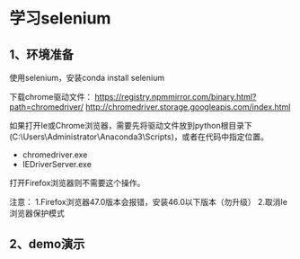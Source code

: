 # 学习selenium

## 1、环境准备
使用selenium，安装conda install selenium

下载chrome驱动文件：
https://registry.npmmirror.com/binary.html?path=chromedriver/
http://chromedriver.storage.googleapis.com/index.html

如果打开Ie或Chrome浏览器，需要先将驱动文件放到python根目录下(C:\Users\Administrator\Anaconda3\Scripts)，或者在代码中指定位置。
- chromedriver.exe
- IEDriverServer.exe

打开Firefox浏览器则不需要这个操作。

注意：
1.Firefox浏览器47.0版本会报错，安装46.0以下版本（勿升级）
2.取消Ie浏览器保护模式

## 2、demo演示

```

```












